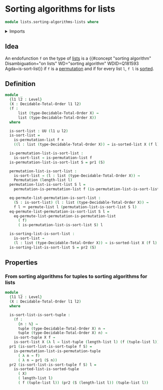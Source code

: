# Sorting algorithms for lists

```agda
module lists.sorting-algorithms-lists where
```

<details><summary>Imports</summary>

```agda
open import elementary-number-theory.natural-numbers

open import finite-group-theory.permutations-standard-finite-types

open import foundation.cartesian-product-types
open import foundation.dependent-pair-types
open import foundation.identity-types
open import foundation.universe-levels

open import lists.arrays
open import lists.lists
open import lists.permutation-lists
open import lists.sorted-lists
open import lists.sorting-algorithms-tuples
open import lists.tuples

open import order-theory.decidable-total-orders
```

</details>

## Idea

An endofunction `f` on the type of [lists](lists.lists.md) is a
{{#concept "sorting algorithm" Disambiguation="on lists" WD="sorting algorithm" WDID=Q181593 Agda=is-sort-list}}
if `f` is a [permutation](lists.permutation-lists.md) and if for every list `l`,
`f l` is [sorted](lists.sorted-lists.md).

## Definition

```agda
module _
  {l1 l2 : Level}
  (X : Decidable-Total-Order l1 l2)
  (f :
      list (type-Decidable-Total-Order X) →
      list (type-Decidable-Total-Order X))
  where

  is-sort-list : UU (l1 ⊔ l2)
  is-sort-list =
    is-permutation-list f ×
    ((l : list (type-Decidable-Total-Order X)) → is-sorted-list X (f l))

  is-permutation-list-is-sort-list :
    is-sort-list → is-permutation-list f
  is-permutation-list-is-sort-list S = pr1 (S)

  permutation-list-is-sort-list :
    is-sort-list → (l : list (type-Decidable-Total-Order X)) →
    Permutation (length-list l)
  permutation-list-is-sort-list S l =
    permutation-is-permutation-list f (is-permutation-list-is-sort-list S) l

  eq-permute-list-permutation-is-sort-list :
    (S : is-sort-list) (l : list (type-Decidable-Total-Order X)) →
    f l ＝ permute-list l (permutation-list-is-sort-list S l)
  eq-permute-list-permutation-is-sort-list S l =
    eq-permute-list-permutation-is-permutation-list
      ( f)
      ( is-permutation-list-is-sort-list S) l

  is-sorting-list-is-sort-list :
    is-sort-list →
    (l : list (type-Decidable-Total-Order X)) → is-sorted-list X (f l)
  is-sorting-list-is-sort-list S = pr2 (S)
```

## Properties

### From sorting algorithms for tuples to sorting algorithms for lists

```agda
module _
  {l1 l2 : Level}
  (X : Decidable-Total-Order l1 l2)
  where

  is-sort-list-is-sort-tuple :
    (f :
      {n : ℕ} →
      tuple (type-Decidable-Total-Order X) n →
      tuple (type-Decidable-Total-Order X) n) →
    is-sort-tuple X f →
    is-sort-list X (λ l → list-tuple (length-list l) (f (tuple-list l)))
  pr1 (is-sort-list-is-sort-tuple f S) =
    is-permutation-list-is-permutation-tuple
      ( λ n → f)
      ( λ n → pr1 (S n))
  pr2 (is-sort-list-is-sort-tuple f S) l =
    is-sorted-list-is-sorted-tuple
      ( X)
      ( length-list l)
      ( f (tuple-list l)) (pr2 (S (length-list l)) (tuple-list l))
```
